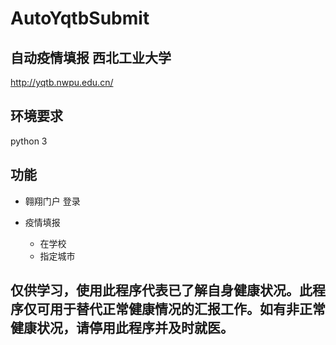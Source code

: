# AutoYqtbSubmit

## 自动疫情填报 西北工业大学

http://yqtb.nwpu.edu.cn/

## 环境要求

python 3

## 功能

- 翱翔门户 登录

- 疫情填报
    - 在学校
    - 指定城市

## 仅供学习，使用此程序代表已了解自身健康状况。此程序仅可用于替代正常健康情况的汇报工作。如有非正常健康状况，请停用此程序并及时就医。
